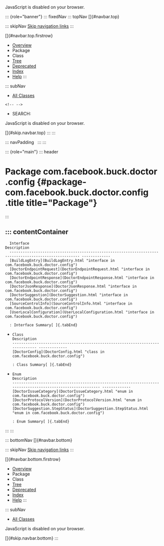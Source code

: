 <div>

JavaScript is disabled on your browser.

</div>

::: {role="banner"}
::: fixedNav
::: topNav
[]{#navbar.top}

::: skipNav
[Skip navigation links](#skip.navbar.top "Skip navigation links")
:::

[]{#navbar.top.firstrow}

-   [Overview](../../../../../index.html)
-   Package
-   Class
-   [Tree](package-tree.html)
-   [Deprecated](../../../../../deprecated-list.html)
-   [Index](../../../../../index-all.html)
-   [Help](../../../../../help-doc.html)
:::

::: subNav
-   [All Classes](../../../../../allclasses.html)

```{=html}
<!-- -->
```
-   SEARCH:

<div>

<div>

JavaScript is disabled on your browser.

</div>

</div>

[]{#skip.navbar.top}
:::
:::

::: navPadding
 
:::
:::

::: {role="main"}
::: header
# Package com.facebook.buck.doctor.config {#package-com.facebook.buck.doctor.config .title title="Package"}
:::

::: contentContainer
-   
      Interface                                                                                              Description
      ------------------------------------------------------------------------------------------------------ -------------
      [BuildLogEntry](BuildLogEntry.html "interface in com.facebook.buck.doctor.config")                      
      [DoctorEndpointRequest](DoctorEndpointRequest.html "interface in com.facebook.buck.doctor.config")      
      [DoctorEndpointResponse](DoctorEndpointResponse.html "interface in com.facebook.buck.doctor.config")    
      [DoctorJsonResponse](DoctorJsonResponse.html "interface in com.facebook.buck.doctor.config")            
      [DoctorSuggestion](DoctorSuggestion.html "interface in com.facebook.buck.doctor.config")                
      [SourceControlInfo](SourceControlInfo.html "interface in com.facebook.buck.doctor.config")              
      [UserLocalConfiguration](UserLocalConfiguration.html "interface in com.facebook.buck.doctor.config")    

      : Interface Summary[ ]{.tabEnd}

-   
      Class                                                                          Description
      ------------------------------------------------------------------------------ -------------
      [DoctorConfig](DoctorConfig.html "class in com.facebook.buck.doctor.config")    

      : Class Summary[ ]{.tabEnd}

-   
      Enum                                                                                                        Description
      ----------------------------------------------------------------------------------------------------------- -------------
      [DoctorIssueCategory](DoctorIssueCategory.html "enum in com.facebook.buck.doctor.config")                    
      [DoctorProtocolVersion](DoctorProtocolVersion.html "enum in com.facebook.buck.doctor.config")                
      [DoctorSuggestion.StepStatus](DoctorSuggestion.StepStatus.html "enum in com.facebook.buck.doctor.config")    

      : Enum Summary[ ]{.tabEnd}
:::
:::

::: bottomNav
[]{#navbar.bottom}

::: skipNav
[Skip navigation links](#skip.navbar.bottom "Skip navigation links")
:::

[]{#navbar.bottom.firstrow}

-   [Overview](../../../../../index.html)
-   Package
-   Class
-   [Tree](package-tree.html)
-   [Deprecated](../../../../../deprecated-list.html)
-   [Index](../../../../../index-all.html)
-   [Help](../../../../../help-doc.html)
:::

::: subNav
-   [All Classes](../../../../../allclasses.html)

<div>

<div>

JavaScript is disabled on your browser.

</div>

</div>

[]{#skip.navbar.bottom}
:::
